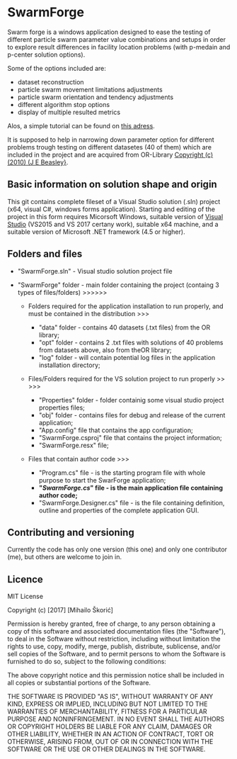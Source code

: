 # SwarmForge
Swarm forge is a windows application designed to ease the testing of different particle swarm parameter value combinations and setups in order to explore result differences in facility location problems (with p-medain and p-center solution options).

Some of the options included are:
- dataset reconstruction
- particle swarm movement limitations adjustments
- particle swarm orientation and tendency adjustments
- different algorithm stop options
- display of multiple resulted metrics

Alos, a simple tutorial can be found on [this adress](https://youtu.be/2FL4P0q18Vc).

It is supposed to help in narrowing down parameter option for different problems trough testing on different datasetes (40 of them) which are included in the project and are acquired from OR-Library [Copyright (c) (2010) (J E Beasley}](http://people.brunel.ac.uk/~mastjjb/jeb/orlib/legal.html).

## Basic information on solution shape and origin
This git contains complete fileset of a Visual Studio solution (.sln) project (x64, visual C#, windows forms application).
Starting and editing of the project in this form requires Micorsoft Windows, suitable version of [Visual Studio](https://www.visualstudio.com/) (VS2015 and VS 2017 certany work), suitable x64 machine, and a suitable version of Microsoft .NET framework (4.5 or higher).

## Folders and files

- "SwarmForge.sln" - Visual studio solution project file

- "SwarmForge" folder - main folder containing the project (containg 3 types of files/folders) >>>>>>
   - Folders required for the application installation to run properly, and must be contained in the distribution >>>
     - "data" folder - contains 40 datasets (.txt files) from the OR library;
     - "opt" folder - contains 2 .txt files with solutions of 40 problems from datasets above, also from theOR library;
     - "log" folder - will contain potential log files in the application installation directory;  
    
   - Files/Folders required for the VS solution project to run properly >> >>>
     - "Properties" folder - folder containig some visual studio project properties files;
     - "obj" folder - contains files for debug and release of the current application;
     - "App.config" file that contains the app configuration;
     - "SwarmForge.csproj" file that contains the project information;
     - "SwarmForge.resx" file;
   
   - Files that contain author code >>>
     - "Program.cs" file - is the starting program file with whole purpose to start the SwarForge application;
     - **"_SwarmForge.cs_" file - is the main application file containing author code;**
     - "SwarmForge.Designer.cs" file - is the file containing definition, outline and properties of the complete application GUI.

## Contributing and versioning
Currently the code has only one version (this one) and only one contributor (me), but others are welcome to join in.

## Licence
MIT License

Copyright (c) [2017] [Mihailo Škorić]

Permission is hereby granted, free of charge, to any person obtaining a copy
of this software and associated documentation files (the "Software"), to deal
in the Software without restriction, including without limitation the rights
to use, copy, modify, merge, publish, distribute, sublicense, and/or sell
copies of the Software, and to permit persons to whom the Software is
furnished to do so, subject to the following conditions:

The above copyright notice and this permission notice shall be included in all
copies or substantial portions of the Software.

THE SOFTWARE IS PROVIDED "AS IS", WITHOUT WARRANTY OF ANY KIND, EXPRESS OR
IMPLIED, INCLUDING BUT NOT LIMITED TO THE WARRANTIES OF MERCHANTABILITY,
FITNESS FOR A PARTICULAR PURPOSE AND NONINFRINGEMENT. IN NO EVENT SHALL THE
AUTHORS OR COPYRIGHT HOLDERS BE LIABLE FOR ANY CLAIM, DAMAGES OR OTHER
LIABILITY, WHETHER IN AN ACTION OF CONTRACT, TORT OR OTHERWISE, ARISING FROM,
OUT OF OR IN CONNECTION WITH THE SOFTWARE OR THE USE OR OTHER DEALINGS IN THE
SOFTWARE.

